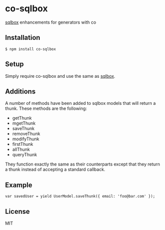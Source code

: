 # co-sqlbox

[sqlbox](https://github.com/raycmorgan/sqlbox) enhancements for generators with co

## Installation

```
$ npm install co-sqlbox
```

## Setup

Simply require co-sqlbox and use the same as [sqlbox](https://github.com/raycmorgan/sqlbox).

## Additions

A number of methods have been added to sqlbox models that will return a thunk. These methods are the following:

- getThunk
- mgetThunk
- saveThunk
- removeThunk
- modifyThunk
- firstThunk
- allThunk
- queryThunk

They function exactly the same as their counterparts except that they return a thunk instead of accepting a standard callback.

## Example

```
var savedUser = yield UserModel.saveThunk({ email: 'foo@bar.com' });
```

## License

MIT